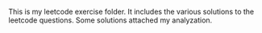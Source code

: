 This is my leetcode exercise folder.
It includes the various solutions to the leetcode questions. Some solutions attached my analyzation. 

